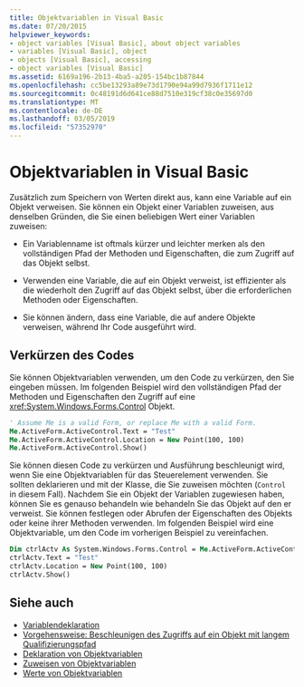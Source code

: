 ```yaml
---
title: Objektvariablen in Visual Basic
ms.date: 07/20/2015
helpviewer_keywords:
- object variables [Visual Basic], about object variables
- variables [Visual Basic], object
- objects [Visual Basic], accessing
- object variables [Visual Basic]
ms.assetid: 6169a196-2b13-4ba5-a205-154bc1b87844
ms.openlocfilehash: cc5be13293a89e73d1790e94a99d7936f1711e12
ms.sourcegitcommit: 0c48191d6d641ce88d7510e319cf38c0e35697d0
ms.translationtype: MT
ms.contentlocale: de-DE
ms.lasthandoff: 03/05/2019
ms.locfileid: "57352970"
---
```

# <a name="object-variables-in-visual-basic"></a>Objektvariablen in Visual Basic

Zusätzlich zum Speichern von Werten direkt aus, kann eine Variable auf ein Objekt verweisen. Sie können ein Objekt einer Variablen zuweisen, aus denselben Gründen, die Sie einen beliebigen Wert einer Variablen zuweisen:

- Ein Variablenname ist oftmals kürzer und leichter merken als den vollständigen Pfad der Methoden und Eigenschaften, die zum Zugriff auf das Objekt selbst.

- Verwenden eine Variable, die auf ein Objekt verweist, ist effizienter als die wiederholt den Zugriff auf das Objekt selbst, über die erforderlichen Methoden oder Eigenschaften.

- Sie können ändern, dass eine Variable, die auf andere Objekte verweisen, während Ihr Code ausgeführt wird.

## <a name="making-code-shorter"></a>Verkürzen des Codes

Sie können Objektvariablen verwenden, um den Code zu verkürzen, den Sie eingeben müssen. Im folgenden Beispiel wird den vollständigen Pfad der Methoden und Eigenschaften den Zugriff auf eine <xref:System.Windows.Forms.Control> Objekt.

```vb
' Assume Me is a valid Form, or replace Me with a valid Form.
Me.ActiveForm.ActiveControl.Text = "Test"
Me.ActiveForm.ActiveControl.Location = New Point(100, 100)
Me.ActiveForm.ActiveControl.Show()
```

Sie können diesen Code zu verkürzen und Ausführung beschleunigt wird, wenn Sie eine Objektvariablen für das Steuerelement verwenden. Sie sollten deklarieren und mit der Klasse, die Sie zuweisen möchten (`Control` in diesem Fall). Nachdem Sie ein Objekt der Variablen zugewiesen haben, können Sie es genauso behandeln wie behandeln Sie das Objekt auf den er verweist. Sie können festlegen oder Abrufen der Eigenschaften des Objekts oder keine ihrer Methoden verwenden. Im folgenden Beispiel wird eine Objektvariable, um den Code im vorherigen Beispiel zu vereinfachen.

```vb
Dim ctrlActv As System.Windows.Forms.Control = Me.ActiveForm.ActiveControl
ctrlActv.Text = "Test"
ctrlActv.Location = New Point(100, 100)
ctrlActv.Show()
```

## <a name="see-also"></a>Siehe auch

- [Variablendeklaration](../../../../visual-basic/programming-guide/language-features/variables/variable-declaration.md)
- [Vorgehensweise: Beschleunigen des Zugriffs auf ein Objekt mit langem Qualifizierungspfad](../../../../visual-basic/programming-guide/language-features/variables/how-to-speed-up-access-to-an-object-with-a-long-qualification-path.md)
- [Deklaration von Objektvariablen](../../../../visual-basic/programming-guide/language-features/variables/object-variable-declaration.md)
- [Zuweisen von Objektvariablen](../../../../visual-basic/programming-guide/language-features/variables/object-variable-assignment.md)
- [Werte von Objektvariablen](../../../../visual-basic/programming-guide/language-features/variables/object-variable-values.md)
